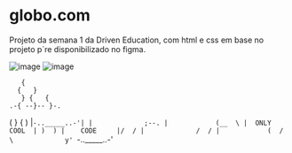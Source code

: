 # globo.com
Projeto da semana 1 da Driven Education, com html e css em base no projeto p´re disponibilizado no figma.


![image](https://user-images.githubusercontent.com/79346301/193954435-1eabc561-8a5c-426f-9462-d8a965ee8e3b.png)
![image](https://user-images.githubusercontent.com/79346301/193954483-49e8d454-e0bf-4353-8ab9-148171bb95d8.png)

       {
      {   }
       } {   {
    .-{ --}-- }-.
   (   }     {   )
   |`-.._____..-'|
   |             ;--.
   |            (__  \
   |  ONLY COOL  | )  )
   |    CODE     |/  /
   |             /  /
   |            (  /
   \             y'
    `-.._____..-'
